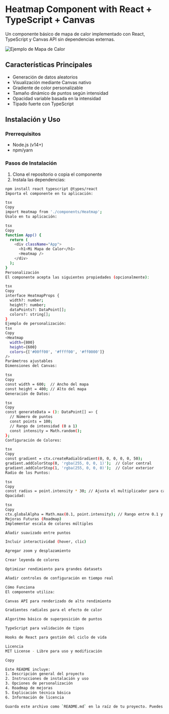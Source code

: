 # Heatmap Component with React + TypeScript + Canvas

Un componente básico de mapa de calor implementado con React, TypeScript y Canvas API sin dependencias externas.

![Ejemplo de Mapa de Calor](https://via.placeholder.com/600x400?text=Heatmap+Preview) <!-- Puedes reemplazar esto con una captura real -->

## Características Principales

- Generación de datos aleatorios
- Visualización mediante Canvas nativo
- Gradiente de color personalizable
- Tamaño dinámico de puntos según intensidad
- Opacidad variable basada en la intensidad
- Tipado fuerte con TypeScript

## Instalación y Uso

### Prerrequisitos

- Node.js (v14+)
- npm/yarn

### Pasos de Instalación

1. Clona el repositorio o copia el componente
2. Instala las dependencias:

```bash
npm install react typescript @types/react
Importa el componente en tu aplicación:

tsx
Copy
import Heatmap from './components/Heatmap';
Úsalo en tu aplicación:

tsx
Copy
function App() {
  return (
    <div className="App">
      <h1>Mi Mapa de Calor</h1>
      <Heatmap />
    </div>
  );
}
Personalización
El componente acepta las siguientes propiedades (opcionalmente):

tsx
Copy
interface HeatmapProps {
  width?: number;
  height?: number;
  dataPoints?: DataPoint[];
  colors?: string[];
}
Ejemplo de personalización:
tsx
Copy
<Heatmap
  width={800}
  height={600}
  colors={['#00ff00', '#ffff00', '#ff0000']}
/>
Parámetros ajustables
Dimensiones del Canvas:

tsx
Copy
const width = 600;  // Ancho del mapa
const height = 400; // Alto del mapa
Generación de Datos:

tsx
Copy
const generateData = (): DataPoint[] => {
  // Número de puntos
  const points = 100;
  // Rango de intensidad (0 a 1)
  const intensity = Math.random();
};
Configuración de Colores:

tsx
Copy
const gradient = ctx.createRadialGradient(0, 0, 0, 0, 0, 50);
gradient.addColorStop(0, 'rgba(255, 0, 0, 1)');  // Color central
gradient.addColorStop(1, 'rgba(255, 0, 0, 0)');  // Color exterior
Radio de los Puntos:

tsx
Copy
const radius = point.intensity * 30; // Ajusta el multiplicador para cambiar el tamaño
Opacidad:

tsx
Copy
ctx.globalAlpha = Math.max(0.1, point.intensity); // Rango entre 0.1 y 1
Mejoras Futuras (Roadmap)
Implementar escala de colores múltiples

Añadir suavizado entre puntos

Incluir interactividad (hover, clic)

Agregar zoom y desplazamiento

Crear leyenda de colores

Optimizar rendimiento para grandes datasets

Añadir controles de configuración en tiempo real

Cómo Funciona
El componente utiliza:

Canvas API para renderizado de alto rendimiento

Gradientes radiales para el efecto de calor

Algoritmo básico de superposición de puntos

TypeScript para validación de tipos

Hooks de React para gestión del ciclo de vida

Licencia
MIT License - Libre para uso y modificación

Copy

Este README incluye:
1. Descripción general del proyecto
2. Instrucciones de instalación y uso
3. Opciones de personalización
4. Roadmap de mejoras
5. Explicación técnica básica
6. Información de licencia

Guarda este archivo como `README.md` en la raíz de tu proyecto. Puedes personalizar las secciones según tus necesidades específicas y agregar capturas reales del componente en acción cuando lo implementes. ¿Necesitas ayuda con alguna otra parte del proyecto?
```
